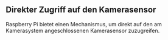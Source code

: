 ## Direkter Zugriff auf den Kamerasensor

Raspberry Pi bietet einen Mechanismus, um direkt auf den am Kamerasystem angeschlossenen Kamerasensor zuzugreifen.
